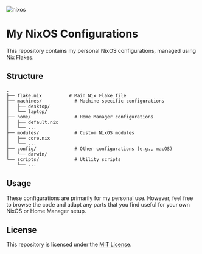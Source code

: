 ![nixos](https://socialify.git.ci/escherlies/nixos/image?custom_description=Enrico%27s+nix+config+files&description=1&font=KoHo&language=1&logo=https%3A%2F%2Fpablo.tools%2Fnixoscolorful.svg&name=1&owner=1&pattern=Plus&theme=Auto)


# My NixOS Configurations

This repository contains my personal NixOS configurations, managed using Nix Flakes.

## Structure

```
.
├── flake.nix          # Main Nix Flake file
├── machines/            # Machine-specific configurations
│   ├── desktop/
│   └── laptop/
├── home/                # Home Manager configurations
│   ├── default.nix
│   └── ...
├── modules/             # Custom NixOS modules
│   ├── core.nix
│   └── ...
├── config/              # Other configurations (e.g., macOS)
│   └── darwin/
└── scripts/             # Utility scripts
    └── ...
```

## Usage

These configurations are primarily for my personal use. However, feel free to browse the code and adapt any parts that you find useful for your own NixOS or Home Manager setup.

## License

This repository is licensed under the [MIT License](LICENSE).